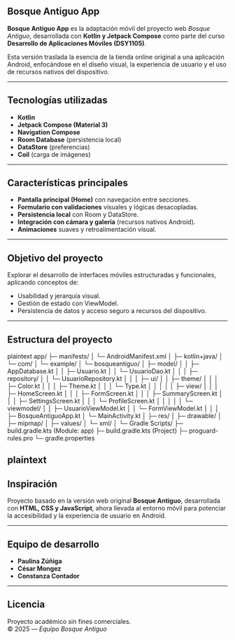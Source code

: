 ## Bosque Antiguo App

**Bosque Antiguo App** es la adaptación móvil del proyecto web *Bosque Antiguo*, desarrollada con **Kotlin y Jetpack Compose** como parte del curso **Desarrollo de Aplicaciones Móviles (DSY1105)**.

Esta versión traslada la esencia de la tienda online original a una aplicación Android, enfocándose en el diseño visual, la experiencia de usuario y el uso de recursos nativos del dispositivo.

---
## Tecnologías utilizadas

- **Kotlin**  
- **Jetpack Compose (Material 3)**  
- **Navigation Compose**  
- **Room Database** (persistencia local)  
- **DataStore** (preferencias)  
- **Coil** (carga de imágenes)  

---

## Características principales

-  **Pantalla principal (Home)** con navegación entre secciones.  
-  **Formulario con validaciones** visuales y lógicas desacopladas.  
-  **Persistencia local** con Room y DataStore.  
-  **Integración con cámara y galería** (recursos nativos Android).  
-  **Animaciones** suaves y retroalimentación visual.  

---
## Objetivo del proyecto

Explorar el desarrollo de interfaces móviles estructuradas y funcionales, aplicando conceptos de:
- Usabilidad y jerarquía visual.  
- Gestión de estado con ViewModel.  
- Persistencia de datos y acceso seguro a recursos del dispositivo.  

---
## Estructura del proyecto
plaintext
app/
├─ manifests/
│  └─ AndroidManifest.xml
│
├─ kotlin+java/
│  └─ com/
│     └─ example/
│        └─ bosqueantiguo/
│           ├─ model/
│           │  ├─ AppDatabase.kt
│           │  ├─ Usuario.kt
│           │  └─ UsuarioDao.kt
│           │
│           ├─ repository/
│           │  └─ UsuarioRepository.kt
│           │
│           ├─ ui/
│           │  ├─ theme/
│           │  │  ├─ Color.kt
│           │  │  ├─ Theme.kt
│           │  │  └─ Type.kt
│           │  │
│           │  ├─ view/
│           │  │  ├─ HomeScreen.kt
│           │  │  ├─ FormScreen.kt
│           │  │  ├─ SummaryScreen.kt
│           │  │  ├─ SettingsScreen.kt
│           │  │  └─ ProfileScreen.kt
│           │  │
│           │  └─ viewmodel/
│           │     ├─ UsuarioViewModel.kt
│           │     └─ FormViewModel.kt
│           │
│           ├─ BosqueAntiguoApp.kt
│           └─ MainActivity.kt
│
├─ res/
│  ├─ drawable/
│  ├─ mipmap/
│  ├─ values/
│  └─ xml/
│
└─ Gradle Scripts/
   ├─ build.gradle.kts (Module: app)
   ├─ build.gradle.kts (Project)
   ├─ proguard-rules.pro
   └─ gradle.properties

plaintext
---

## Inspiración

Proyecto basado en la versión web original **Bosque Antiguo**, desarrollada con **HTML, CSS y JavaScript**, ahora llevada al entorno móvil para potenciar la accesibilidad y la experiencia de usuario en Android.

---
## Equipo de desarrollo

- **Paulina Zúñiga** 
- **César Mongez** 
- **Constanza Contador** 

---

## Licencia

Proyecto académico sin fines comerciales.  
© 2025 — *Equipo Bosque Antiguo*
